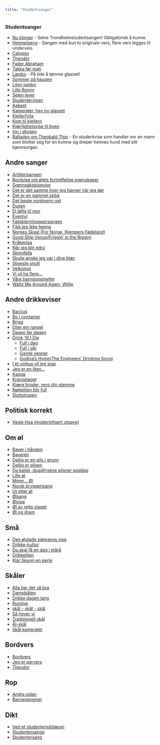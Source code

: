 ```yaml
---
title: "Studentsanger"
---
```


### Studentsanger
-  [Nu klinger](/wiki/online/info/sosialt-og-okonomisk/studentsanger/nu-klinger-igjennom/) - Selve Trondheimstudentsangen! Obligatorisk å kunne.
- [Himmelseng](/wiki/online/info/sosialt-og-okonomisk/studentsanger/himmelseng/) - Sangen med kun to originale vers, flere vers legges til underveis.
-   [Calypso](/wiki/online/info/sosialt-og-okonomisk/studentsanger/calypso)
-   [Theodor](/wiki/online/info/sosialt-og-okonomisk/studentsanger/theodor)
-   [Fader Abraham](/wiki/online/info/sosialt-og-okonomisk/studentsanger/faderabraham)
-   [Takka før mati](/wiki/online/info/sosialt-og-okonomisk/studentsanger/takkaformati)
-   [Lambo](/wiki/online/info/sosialt-og-okonomisk/studentsanger/lambo) - På tide å tømme glasset!
-   [Sommer på haugen](/wiki/online/info/sosialt-og-okonomisk/studentsanger/sommerpahaugen)
-   [Liten jumbo](/wiki/online/info/sosialt-og-okonomisk/studentsanger/litenjumbo)
-   [Lille Ronny](/wiki/online/info/sosialt-og-okonomisk/studentsanger/lilleronny)
-   [Selen lever](/wiki/online/info/sosialt-og-okonomisk/studentsanger/selenlever)
-   [Studentervisen](/wiki/online/info/sosialt-og-okonomisk/studentsanger/studentervisen)
-   [Asbest](/wiki/online/info/sosialt-og-okonomisk/studentsanger/asbest)
-   [Kamerater, hev nu glasset](/wiki/online/info/sosialt-og-okonomisk/studentsanger/kamerater)
-   [Kjellerfylla](/wiki/online/info/sosialt-og-okonomisk/studentsanger/kjellerfylla)
-   [Kom til kjellern](/wiki/online/info/sosialt-og-okonomisk/studentsanger/komtilkjellern)
-   [Kjærlighetsvise til byen](/wiki/online/info/sosialt-og-okonomisk/studentsanger/kjarlighettilbyen)
-   [Inn i skogen](/wiki/online/info/sosialt-og-okonomisk/studentsanger/inniskogen)
-   [Balladen om Theobald Thor](/wiki/online/info/sosialt-og-okonomisk/studentsanger/theobald) - En studentvise som handler om en
    mann som blotter seg for en kvinne og dreper hennes hund med sitt
    kjønnsorgan.

Andre sanger
------------

-   [Artillerisangen](/wiki/online/info/sosialt-og-okonomisk/studentsanger/artillerisangen)
-   [Bordvise om ølets fortreffelige egenskaper](/wiki/online/info/sosialt-og-okonomisk/studentsanger/bordvise)
-   [Grønnsakspisevise](/wiki/online/info/sosialt-og-okonomisk/studentsanger/gronnsakspisevise)
-   [Det er det samme
    hvor jeg havner når jeg dør](/wiki/online/info/sosialt-og-okonomisk/studentsanger/naarjegdor)
-   [Det er en gammel skikk](/wiki/online/info/sosialt-og-okonomisk/studentsanger/gammelskikk)
-   [Det beste nordmenn vet](/wiki/online/info/sosialt-og-okonomisk/studentsanger/nordmenn)
-   [Duxen](/wiki/online/info/sosialt-og-okonomisk/studentsanger/duxen)
-   [Et løfte til mor](/wiki/online/info/sosialt-og-okonomisk/studentsanger/loftetilmor)
-   [Eventyr](/wiki/online/info/sosialt-og-okonomisk/studentsanger/eventyr)
-   [Fallskjermhoppersangen](/wiki/online/info/sosialt-og-okonomisk/studentsanger/fallskjermhopperen)
-   [Fikk jeg ikke henne](/wiki/online/info/sosialt-og-okonomisk/studentsanger/fikkjegikkehenne)
-   [Norges Skaal (For Norge, Kjempers
    Fødeland)](/wiki/online/info/sosialt-og-okonomisk/studentsanger/fornorge)
-   [Good Ship Venus(Friggin’ in the Riggin)](/wiki/online/info/sosialt-og-okonomisk/studentsanger/shipvenus)
-   [Kråkevisa](/wiki/online/info/sosialt-og-okonomisk/studentsanger/kraka)
-   [Når jeg blir edru](/wiki/online/info/sosialt-og-okonomisk/studentsanger/edru)
-   [Skinnfella](/wiki/online/info/sosialt-og-okonomisk/studentsanger/skinnfella)
-   [Skulle ønske jeg var i dine
    klær](/wiki/online/info/sosialt-og-okonomisk/studentsanger/idineklar)
-   [Stiveste snutt](/wiki/online/info/sosialt-og-okonomisk/studentsanger/stivestesnutt)
-   [Velkomst](/wiki/online/info/sosialt-og-okonomisk/studentsanger/velkomst)
-   [Vi vil ha flere…](/wiki/online/info/sosialt-og-okonomisk/studentsanger/flere)
-   [Våre barndomshelter](/wiki/online/info/sosialt-og-okonomisk/studentsanger/barndomshelter)
-   [Waltz Me Around Again, Willie](/wiki/online/info/sosialt-og-okonomisk/studentsanger/willie)

Andre drikkeviser
-----------------

-   [Bacćus](/wiki/online/info/sosialt-og-okonomisk/studentsanger/baccus)
-   [Bo i container](/wiki/online/info/sosialt-og-okonomisk/studentsanger/container)
-   [Brigg](/wiki/online/info/sosialt-og-okonomisk/studentsanger/brigg)
-   [Etter ein rangel](/wiki/online/info/sosialt-og-okonomisk/studentsanger/rangel)
-   [Dagen før dagen](/wiki/online/info/sosialt-og-okonomisk/studentsanger/dagenfordagen)
-   [Drink ‘til I Die](/wiki/online/info/sosialt-og-okonomisk/studentsanger/drinktilidie) 
    * [Full i dag](/wiki/online/info/sosialt-og-okonomisk/studentsanger/fullidag)
    * [Full i går](/wiki/online/info/sosialt-og-okonomisk/studentsanger/fulligar)  
    * [Gamle venner](/wiki/online/info/sosialt-og-okonomisk/studentsanger/gamlevenner)  
    * [Godiva’s Hymn(The Engineers’ Drinking Song)](/wiki/online/info/sosialt-og-okonomisk/studentsanger/godivashymn)
-   [I et vinhus vil jeg sige](/wiki/online/info/sosialt-og-okonomisk/studentsanger/vinhus)
-   [Jeg er en liten…](/wiki/online/info/sosialt-og-okonomisk/studentsanger/jegerliten)
-   [Kagga](/wiki/online/info/sosialt-og-okonomisk/studentsanger/kagga)
-   [Kranselaget](/wiki/online/info/sosialt-og-okonomisk/studentsanger/kranselaget)
-   [Kjære broder, rens din stemme](/wiki/online/info/sosialt-og-okonomisk/studentsanger/rensdinstemme)
-   [Nøtteliten blir full](/wiki/online/info/sosialt-og-okonomisk/studentsanger/notteliten)
-   [Sluttstrupen](/wiki/online/info/sosialt-og-okonomisk/studentsanger/sluttstrupen)

Politisk korrekt
----------------

-   [Vesle Hoa (moderinfisert utgave)](/wiki/online/info/sosialt-og-okonomisk/studentsanger/veslehoa)

Om øl
-----

-   [Bayer i hånden](/wiki/online/info/sosialt-og-okonomisk/studentsanger/bayer)
-   [Bayeren](/wiki/online/info/sosialt-og-okonomisk/studentsanger/bayeren)
-   [Deilig er en pils i grunn](/wiki/online/info/sosialt-og-okonomisk/studentsanger/deiligpils)
-   [Deilig er pilsen](/wiki/online/info/sosialt-og-okonomisk/studentsanger/deiligerpilsen)
-   [Du kalde, duggfriskne pilsner goddag](/wiki/online/info/sosialt-og-okonomisk/studentsanger/pilsner)
-   [Lille øl](/wiki/online/info/sosialt-og-okonomisk/studentsanger/lilleol)
-   [Mmm… Øl](/wiki/online/info/sosialt-og-okonomisk/studentsanger/mmol)
-   [Norsk bryggerisang](/wiki/online/info/sosialt-og-okonomisk/studentsanger/bryggerisang)
-   [Ut etter øl](/wiki/online/info/sosialt-og-okonomisk/studentsanger/uteetterol)
-   [Ølsang](/wiki/online/info/sosialt-og-okonomisk/studentsanger/olsangen)
-   [Ølvise](/wiki/online/info/sosialt-og-okonomisk/studentsanger/olvise)
-   [Øl av rette slaget](/wiki/online/info/sosialt-og-okonomisk/studentsanger/olavretteslag)
-   [Øl og dram](/wiki/online/info/sosialt-og-okonomisk/studentsanger/ologdram)

Små
---

-   [Den ølglade sjømanns vise](/wiki/online/info/sosialt-og-okonomisk/studentsanger/olgladesjomann)
-   [Drikke-kultur](/wiki/online/info/sosialt-og-okonomisk/studentsanger/drikkekultur)
-   [Du skal få en dag i mårå](/wiki/online/info/sosialt-og-okonomisk/studentsanger/endag)
-   [Drikkeliten](/wiki/online/info/sosialt-og-okonomisk/studentsanger/drikkeliten)
-   [Klar liksom en perle](/wiki/online/info/sosialt-og-okonomisk/studentsanger/perle)

Skåler
------

-   [Alla har det så bra](/wiki/online/info/sosialt-og-okonomisk/studentsanger/sabra)
-   [Dampbåten](/wiki/online/info/sosialt-og-okonomisk/studentsanger/dampbåten)
-   [Drikke dagen lang](/wiki/online/info/sosialt-og-okonomisk/studentsanger/drikkedagenlang)
-   [Rundup](/wiki/online/info/sosialt-og-okonomisk/studentsanger/rundup)
-   [skål - skål - skål](/wiki/online/info/sosialt-og-okonomisk/studentsanger/skaal)
-   [Så hever vi](/wiki/online/info/sosialt-og-okonomisk/studentsanger/hevervi)
-   [Tradisjonell skål](/wiki/online/info/sosialt-og-okonomisk/studentsanger/tradisjonellskaal)
-   [Ål-skål](/wiki/online/info/sosialt-og-okonomisk/studentsanger/aalskaal)
-   [Skål kamerater](/wiki/online/info/sosialt-og-okonomisk/studentsanger/skaalkamerater)

Bordvers
--------

-   [Bordvers](/wiki/online/info/sosialt-og-okonomisk/studentsanger/bordvers)
-   [Jeg er pervers](/wiki/online/info/sosialt-og-okonomisk/studentsanger/pervers)
-   [Theodor](/wiki/online/info/sosialt-og-okonomisk/studentsanger/theodor)

Rop
---

-   [Andra sidan](/wiki/online/info/sosialt-og-okonomisk/studentsanger/andrasidan)
-   [Barnestemmer](/wiki/online/info/sosialt-og-okonomisk/studentsanger/barnestemmer)

Dikt
----

-   [Ved et studenterjubilæum](/wiki/online/info/sosialt-og-okonomisk/studentsanger/studenterjubileum)
-   [Studentersange](/wiki/online/info/sosialt-og-okonomisk/studentsanger/studentersange)
-   [Studentersang](/wiki/online/info/sosialt-og-okonomisk/studentsanger/studentersang)